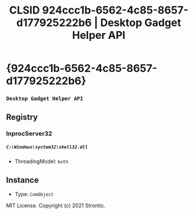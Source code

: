 ﻿---
title: "CLSID 924ccc1b-6562-4c85-8657-d177925222b6 | Desktop Gadget Helper API"
excerpt: What is COM-Object CLSID 924ccc1b-6562-4c85-8657-d177925222b6?
---

# {924ccc1b-6562-4c85-8657-d177925222b6}

### `Desktop Gadget Helper API`

## Registry


### InprocServer32

##### `C:\Windows\system32\shell32.dll`
* ThreadingModel: `both`

## Instance

* Type: `ComObject`

MIT License. Copyright (c) 2021 Strontic.


